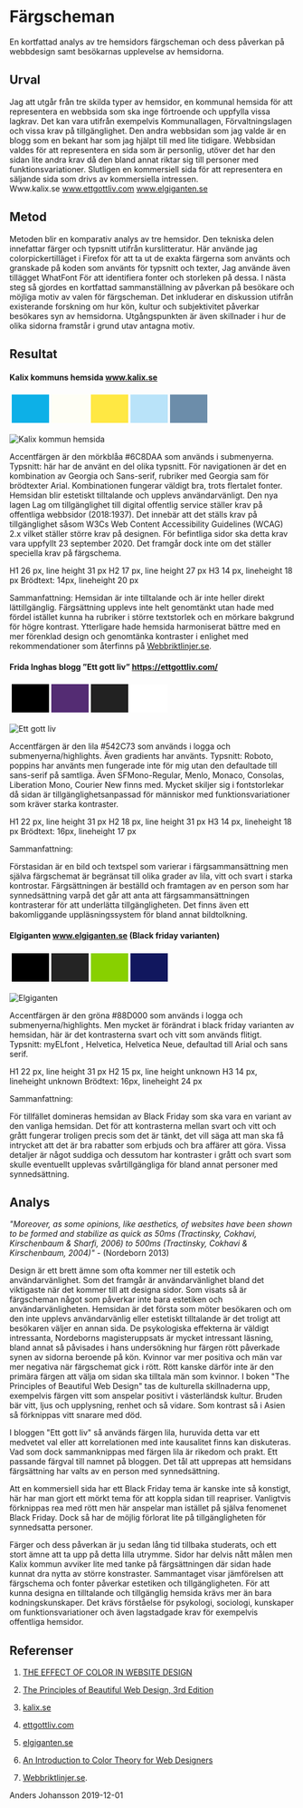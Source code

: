 Färgscheman
=======================

En kortfattad analys av tre hemsidors färgscheman och dess påverkan på webbdesign samt besökarnas upplevelse av hemsidorna.  

Urval
-----------------------

Jag att utgår från tre skilda typer av hemsidor, en kommunal hemsida för att representera en webbsida som ska inge förtroende och uppfylla vissa lagkrav. Det kan vara utifrån exempelvis Kommunallagen, Förvaltningslagen och vissa krav på tillgänglighet.
Den andra webbsidan som jag valde är en blogg som en bekant har som jag hjälpt till med lite tidigare. Webbsidan valdes för att representera en sida som är personlig, utöver det har den sidan lite andra krav då den bland annat riktar sig till personer med funktionsvariationer. Slutligen en kommersiell sida för att representera en säljande sida som drivs av kommersiella intressen.   
Www.kalix.se
www.ettgottliv.com
www.elgiganten.se


Metod
-----------------------
Metoden blir en komparativ analys av tre hemsidor. Den tekniska delen innefattar färger och typsnitt utifrån kurslitteratur.
Här använde jag colorpickertilläget i Firefox för att ta ut de exakta färgerna som använts och granskade på koden som använts för typsnitt och texter, Jag använde även tillägget WhatFont För att identifiera fonter och storleken på dessa. I nästa steg så gjordes en kortfattad sammanställning av påverkan på besökare och möjliga motiv av valen för färgscheman.
Det inkluderar en diskussion utifrån existerande forskning om hur kön, kultur och subjektivitet påverkar besökares syn av hemsidorna. Utgångspunkten är även skillnader i hur de olika sidorna framstår i grund utav antagna motiv.

Resultat
-----------------------

#### Kalix kommuns hemsida www.kalix.se


<table style="border-spacing: 4px; border-collapse: separate">
<tr>
<td style="height: 50px; width: 50px; background-color: #0DB0E7">
<td style="height: 50px; width: 50px; background-color: #FEFEF5">
<td style="height: 50px; width: 50px; background-color: #FFE843">
<td style="height: 50px; width: 50px; background-color: #B9E3F9">
<td style="height: 50px; width: 50px; background-color: #6C8DAA">

</tr>
</table>

![Kalix kommun hemsida](../htdocs/img/kalixHemsida.png "Kalix kommun")


Accentfärgen är den mörkblåa #6C8DAA som används i submenyerna.
Typsnitt:  här har de använt en del olika typsnitt. För navigationen är det en kombination av Georgia och Sans-serif, rubriker med Georgia sam för brödtexter Arial. Kombinationen fungerar väldigt bra, trots flertalet fonter. Hemsidan blir estetiskt tilltalande och upplevs användarvänligt. Den nya lagen Lag om tillgänglighet till digital offentlig service ställer krav på offentliga webbsidor (2018:1937). Det innebär att det ställs krav på tillgänglighet såsom W3Cs Web Content Accessibility Guidelines (WCAG) 2.x vilket ställer större krav på designen. För befintliga sidor ska detta krav vara uppfyllt 23 september 2020. Det framgår dock inte om det ställer speciella krav på färgschema.

H1 26 px, line height 31 px
H2 17 px, line height 27 px
H3 14 px, lineheight 18 px
Brödtext: 14px, lineheight 20 px

Sammanfattning:
Hemsidan är inte tilltalande och är inte heller direkt lättillgänglig. Färgsättning upplevs inte helt genomtänkt utan hade med fördel istället kunna ha rubriker i större textstorlek och en mörkare bakgrund för högre kontrast. Ytterligare hade hemsida harmoniserat bättre med en mer förenklad design och genomtänka kontraster i enlighet med rekommendationer som återfinns på [Webbriktlinjer.se](https://webbriktlinjer.se/riktlinjer/156-anvand-tillrackliga-kontraster-i-komponenter-och-grafik/).




#### Frida Inghas blogg ”Ett gott liv” https://ettgottliv.com/


<table style="border-spacing: 4px; border-collapse: separate">
<tr>
<td style="height: 50px; width: 50px; background-color: #000000">
<td style="height: 50px; width: 50px; background-color: #542C73">
<td style="height: 50px; width: 50px; background-color: #222222">
<td style="height: 50px; width: 50px; background-color: #FFFFFF">
</tr>
</table>

![Ett gott liv](../htdocs/img/ettgottlivHemsida2.png "Ett gott liv")

Accentfärgen är den lila #542C73 som används i logga och submenyerna/highlights. Även gradients har använts.
Typsnitt:  Roboto, poppins har använts men fungerade inte för mig utan den defaultade till sans-serif på samtliga. Även SFMono-Regular, Menlo, Monaco, Consolas, Liberation Mono, Courier New finns med. Mycket skiljer sig i fontstorlekar då sidan är tillgänglighetsanpassad för människor med funktionsvariationer som kräver starka kontraster.

H1 22 px, line height 31 px
H2 18 px, line height 31 px
H3 14 px, lineheight 18 px
Brödtext: 16px, lineheight 17 px

Sammanfattning:

Förstasidan är en bild och textspel som varierar i färgsammansättning men själva färgschemat är begränsat till olika grader av lila, vitt och svart i starka kontrostar.  Färgsättningen är beställd och framtagen av en person som har synnedsättning varpå det går att anta att färgsammansättningen kontrasterar för att underlätta tillgängligheten. Det finns även ett bakomliggande uppläsningssystem för bland annat bildtolkning.



#### Elgiganten www.elgiganten.se (Black friday varianten)



<table style="border-spacing: 4px; border-collapse: separate">
<tr>
<td style="height: 50px; width: 50px; background-color: #000000">
<td style="height: 50px; width: 50px; background-color: #242424">
<td style="height: 50px; width: 50px; background-color: #88D000">
<td style="height: 50px; width: 50px; background-color: #11175E">
</tr>
</table>

![Elgiganten](../htdocs/img/ElgigantenHemsida.png "Elgiganten")

Accentfärgen är den gröna #88D000 som används i logga och submenyerna/highlights. Men mycket  är förändrat i black friday varianten av hemsidan, här är det kontrasterna svart och vitt som används flitigt.
Typsnitt:  myELfont , Helvetica, Helvetica Neue, defaultad till Arial och sans serif.

H1 22 px, line height 31 px
H2 15 px, line height unknown
H3 14 px, lineheight unknown
Brödtext: 16px, lineheight 24 px

Sammanfattning:

För tillfället domineras hemsidan av Black Friday som ska vara en variant av den vanliga hemsidan. Det för att kontrasterna mellan svart och vitt och grått fungerar troligen precis som det är tänkt, det vill säga att man ska få intrycket att det är bra rabatter som erbjuds och bra affärer att göra. Vissa detaljer är något suddiga och dessutom har kontraster i grått och svart som skulle eventuellt upplevas svårtillgängliga för bland annat personer med synnedsättning.


Analys
------------------

*"Moreover, as some opinions, like aesthetics, of websites have been shown to be formed and stabilize as quick as 50ms (Tractinsky, Cokhavi, Kirschenbaum & Sharfi, 2006) to 500ms (Tractinsky, Cokhavi & Kirschenbaum, 2004)"* - (Nordeborn 2013)

Design är ett brett ämne som ofta kommer ner till estetik och användarvänlighet. Som det framgår är användarvänlighet bland det viktigaste när det kommer till att designa sidor. Som visats så är färgscheman något som påverkar inte bara estetiken och användarvänligheten. Hemsidan är det första som möter besökaren och om den inte upplevs användarvänlig eller estetiskt tilltalande är det troligt att besökaren väljer en annan sida.
De psykologiska effekterna är väldigt intressanta, Nordeborns magisteruppsats är mycket intressant läsning, bland annat så påvisades i hans undersökning hur färgen rött påverkade synen av sidorna beroende på kön. Kvinnor var mer positiva och män var mer negativa när färgschemat gick i rött. Rött kanske därför inte är den primära färgen att välja om sidan ska tilltala män som kvinnor. I boken "The Principles of Beautiful Web Design"  tas de kulturella skillnaderna upp, exempelvis färgen vitt som anspelar positivt i västerländsk kultur. Bruden bär vitt, ljus och upplysning, renhet och så vidare. Som kontrast så i  Asien så förknippas vitt snarare med död.

I bloggen "Ett gott liv" så används färgen lila, huruvida detta var ett medvetet val eller att korrelationen med inte kausalitet finns kan diskuteras. Vad som dock sammanknippas med färgen lila är rikedom och prakt. Ett passande färgval till namnet på bloggen. Det tål att upprepas att hemsidans färgsättning har valts av en person med synnedsättning.  

Att en kommersiell sida har ett Black Friday tema är kanske inte så konstigt, här har man gjort ett mörkt tema för att koppla sidan till reapriser. Vanligtvis förknippas rea med rött men här anspelar man istället på själva fenomenet Black Friday. Dock så har de möjlig förlorat lite på tillgängligheten för synnedsatta personer.

Färger och dess påverkan är ju sedan lång tid tillbaka studerats, och ett stort ämne att ta upp på detta lilla utrymme. Sidor har delvis nått målen men Kalix kommun avviker lite med tanke på färgsättningen där sidan hade kunnat dra nytta av större konstraster. Sammantaget visar jämförelsen att färgschema och fonter påverkar estetiken och tillgängligheten. För att kunna designa en tilltalande och tillgänglig hemsida krävs mer än bara kodningskunskaper. Det krävs förståelse för psykologi, sociologi, kunskaper om funktionsvariationer och även lagstadgade krav för exempelvis offentliga hemsidor.

Referenser
-------------------

1. [THE EFFECT OF COLOR IN WEBSITE DESIGN](https://pdfs.semanticscholar.org/7062/ba221b1a3baf6d53bd8550c57d378cc16703.pdf)

2. [The Principles of Beautiful Web Design, 3rd Edition](https://learning.oreilly.com/library/view/the-principles-of/9781457174353/Text/ch02.html)

3. [kalix.se](https://kalix.se)

4. [ettgottliv.com](https://ettgottliv.com)

5. [elgiganten.se](https://elgiganten.se)

6. [An Introduction to Color Theory for Web Designers](https://webdesign.tutsplus.com/articles/an-introduction-to-color-theory-for-web-designers--webdesign-1437)

7. [Webbriktlinjer.se](https://webbriktlinjer.se/riktlinjer/156-anvand-tillrackliga-kontraster-i-komponenter-och-grafik/).



Anders Johansson 2019-12-01
